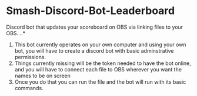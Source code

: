 # Smash-Discord-Bot-Leaderboard
Discord bot that updates your scoreboard on OBS via linking files to your OBS. 
..* 
1. This bot currently operates on your own computer and using your own bot, you will have to create a discord bot with basic adminstrative permissions. 
2. Things currently missing will be the token needed to have the bot online, and you will have to connect each file to OBS wherever you want the names to be on screen
3. Once you do that you can run the file and the bot will run with its basic commands. 
